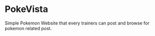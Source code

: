 # PokeVista
Simple Pokemon Website that every trainers can post and browse for pokemon related post.
